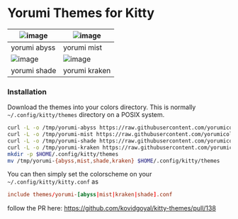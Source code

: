 # Yorumi Themes for Kitty

| ![image](https://github.com/user-attachments/assets/1f8d0b18-9a0c-4c28-a4ae-eca1580dc49a) | ![image](https://github.com/user-attachments/assets/c0cd39d4-aebd-4f37-a97f-40abc0b37d9c) |
| --- | --- |
| yorumi abyss | yorumi mist |
| ![image](https://github.com/user-attachments/assets/d8cfa814-7532-42ca-b490-1ceee7925336) | ![image](https://github.com/user-attachments/assets/9f1a352d-9886-4353-92c5-e9c15b25ba5c) |
| yorumi shade | yorumi kraken |


### Installation

Download the themes into your colors directory. This is normally `~/.config/kitty/themes` directory on a POSIX system.
```bash
curl -L -o /tmp/yorumi-abyss https://raw.githubusercontent.com/yorumicolors/kitty/refs/heads/main/yorumi-abyss.conf
curl -L -o /tmp/yorumi-mist https://raw.githubusercontent.com/yorumicolors/kitty/refs/heads/main/yorumi-mist.conf
curl -L -o /tmp/yorumi-shade https://raw.githubusercontent.com/yorumicolors/kitty/refs/heads/main/yorumi-shade.conf
curl -L -o /tmp/yorumi-kraken https://raw.githubusercontent.com/yorumicolors/kitty/refs/heads/main/yorumi-kraken.conf
mkdir -p $HOME/.config/kitty/themes
mv /tmp/yorumi-{abyss,mist,shade,kraken} $HOME/.config/kitty/themes
```

You can then simply set the colorscheme on your `~/.config/kitty/kitty.conf` as
```conf
include themes/yorumi-[abyss|mist|kraken|shade].conf
```

follow the PR here: https://github.com/kovidgoyal/kitty-themes/pull/138
